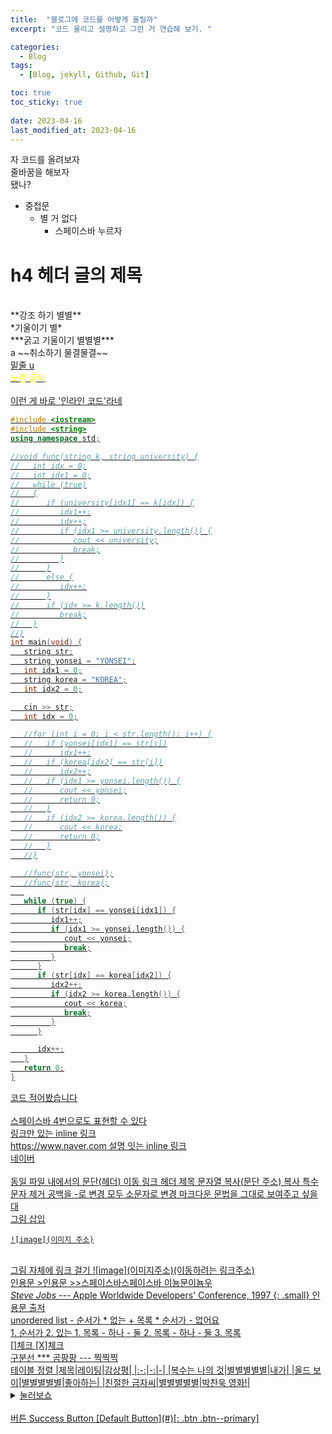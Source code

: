 ```yaml
---
title:  "블로그에 코드를 어떻게 올릴까"
excerpt: "코드 올리고 설명하고 그런 거 연습해 보기. "

categories:
  - Blog
tags:
  - [Blog, jekyll, Github, Git]

toc: true
toc_sticky: true
 
date: 2023-04-16
last_modified_at: 2023-04-16
---
```

자 코드를 올려보자  
줄바꿈을 해보자 <br> 됐나?<br>
- 중첩문
  - 별 거 없다
    - 스페이스바 누르자
# h4 헤더 글의 제목
<br>
**강조 하기 별별**<br>
*기울이기 별*<br>
***굵고 기울이기 별별별***<br>a
~~취소하기 물결물결~~<br>
<u>밑줄 u<u><br>
<span style="color:yellow">노란 글씨</span><br>
<br>
이런 게 바로 '인라인 코드'라네<br>

```c++
#include <iostream>
#include <string>
using namespace std;

//void func(string k, string university) {
//   int idx = 0;
//   int idx1 = 0;
//   while (true)
//   {
//      if (university[idx1] == k[idx]) {
//         idx1++;
//         idx++;
//         if (idx1 >= university.length()) {
//            cout << university;
//            break;
//         }
//      }
//      else {
//         idx++;
//      }
//      if (idx >= k.length())
//         break;
//   }
//}
int main(void) {
   string str;
   string yonsei = "YONSEI";
   int idx1 = 0;
   string korea = "KOREA";
   int idx2 = 0;

   cin >> str;
   int idx = 0;

   //for (int i = 0; i < str.length(); i++) {
   //   if (yonsei[idx1] == str[i])
   //      idx1++;
   //   if (korea[idx2] == str[i])
   //      idx2++;
   //   if (idx1 >= yonsei.length()) {
   //      cout << yonsei;
   //      return 0;
   //   }
   //   if (idx2 >= korea.length()) {
   //      cout << korea;
   //      return 0;
   //   }
   //}

   //func(str, yonsei);
   //func(str, korea);
   
   while (true) {
      if (str[idx] == yonsei[idx1]) {
         idx1++;
         if (idx1 >= yonsei.length()) {
            cout << yonsei;
            break;
         }
      }
      if (str[idx] == korea[idx2]) {
         idx2++;
         if (idx2 >= korea.length()) {
            cout << korea;
            break;
         }
      }

      idx++;
   }
   return 0;
}
```

코드 적어봤습니다<br>
<br>
    스페이스바 4번으로도 표현할 수 있다
<br>
링크만 있는 inline 링크<br>
<https://www.naver.com>
설명 잇는 inline 링크<br>
[네이버](https://www.naver.com)
<br><br>
동일 파일 내에서의 문단(헤더) 이동 링크
헤더 제목 문자열 복사(문단 주소) 복사
특수 문자 제거
공백을 -로 변경
모두 소문자로 변경
[마크다운 문법을 그대로 보여주고 싶을 대](#h4-헤더-글의-제목)
<br>
그림 삽입
```
![image](이미지 주소)
```
<br>
그림 자체에 링크 걸기
![image](이미지주소)(이동하려는 링크주소)
<br>
인용문
>인용문
  >>스페이스바스페이스바 이뇽문이뇸우
<br>
<cite>Steve Jobs</cite> --- Apple Worldwide Developers' Conference, 1997
{: .small}
인용문 출저
<br>
unordered list
- 순서가
  * 없는
    + 목록
  * 순서가
- 없어요
<br>
1. 순서가
2. 있는 
  1. 목록
     - 하나
     - 둘
  2. 목록
     - 하나
     - 둘
3. 목록
<br>
[]체크
[X]체크
<br>
구분선
*** 
곰팡팡
---
찍찍찍
<br>
테이블
정렬
|제목|레이팅|감상평|
|:-:|-:|-|
|복수는 나의 것|별별별별별|내가|
|올드 보이|별별별별별|좋아하는|
|친절한 금자씨|별별별별별|박찬욱 영화!|
<br>
<details>
<summary>눌러보쇼</summary>
<div markdown="1">
숨겨진 내용
</div>
</details>
<br>
버튼
<a href="#" class="btn--success">Success Button</a>
[Default Button](#)[: .btn .btn--primary]
<br>
